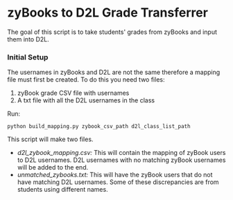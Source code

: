 # zyBooks to D2L Grade Transferrer 
The goal of this script is to take students' grades from zyBooks and input
them into D2L.

### Initial Setup
The usernames in zyBooks and D2L are not the same therefore a mapping file must
first be created. To do this you need two files:
1. zyBook grade CSV file with usernames
2. A txt file with all the D2L usernames in the class

Run:
```
python build_mapping.py zybook_csv_path d2l_class_list_path
```
This script will make two files. 
* *d2l\_zybook\_mapping.csv:* This will contain the mapping of zyBook users
to D2L usernames. D2L usernames with no matching zyBook usernames will be
added to the end.
* *unmatched_zybooks.txt:* This will have the zyBook users that do not have 
matching D2L usernames. Some of these discrepancies are from students using
different names.
